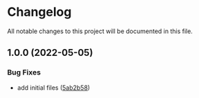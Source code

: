 # Changelog

All notable changes to this project will be documented in this file.

## 1.0.0 (2022-05-05)


### Bug Fixes

* add initial files ([5ab2b58](https://github.com/ganexcloud/terraform-aws-codebuild/commit/5ab2b58baf36cea6dc71085cce74b5069d4b2f80))
